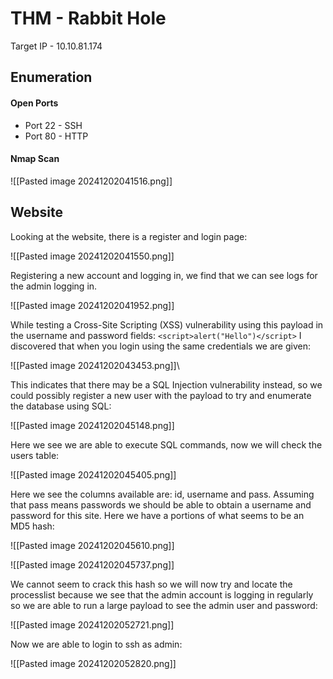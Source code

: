 # THM - Rabbit Hole

Target IP - 10.10.81.174

## Enumeration

#### Open Ports

- Port 22 - SSH
- Port 80 - HTTP

#### Nmap Scan

![[Pasted image 20241202041516.png]]

## Website

Looking at the website, there is a register and login page:

![[Pasted image 20241202041550.png]]

Registering a new account and logging in, we find that we can see logs for the admin logging in.

![[Pasted image 20241202041952.png]]

While testing a Cross-Site Scripting (XSS) vulnerability using this payload in the username and password fields:
`<script>alert("Hello")</script>`
I discovered that when you login using the same credentials we are given:

![[Pasted image 20241202043453.png]]\

This indicates that there may be a SQL Injection vulnerability instead, so we could possibly register a new user with the payload to try and enumerate the database using SQL:

![[Pasted image 20241202045148.png]]

Here we see we are able to execute SQL commands, now we will check the users table:

![[Pasted image 20241202045405.png]]

Here we see the columns available are: id, username and pass.
Assuming that pass means passwords we should be able to obtain a username and password for this site.
Here we have a portions of what seems to be an MD5 hash:

![[Pasted image 20241202045610.png]]

![[Pasted image 20241202045737.png]]

We cannot seem to crack this hash so we will now try and locate the processlist because we see that the admin account is logging in regularly so we are able to run a large payload to see the admin user and password:

![[Pasted image 20241202052721.png]]

Now we are able to login to ssh as admin:

![[Pasted image 20241202052820.png]]

